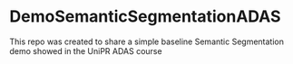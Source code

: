 # DemoSemanticSegmentationADAS
This repo was created to share a simple baseline Semantic Segmentation demo showed in the UniPR ADAS course
